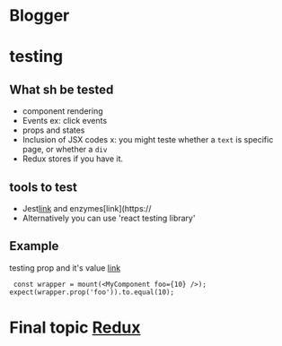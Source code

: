 # Blogger

# testing

## What sh be tested
- component rendering
- Events ex: click events
- props and states
- Inclusion of JSX codes x: you might teste whether a `text` is specific page, or whether a `div`
- Redux stores if you have it.


## tools to test
- Jest[link](https://jestjs.io/) and enzymes[link](https://
- Alternatively you can use 'react testing library'

## Example

testing prop and it's value [link](https://enzymejs.github.io/enzyme/docs/api/ReactWrapper/prop.html)
```
 const wrapper = mount(<MyComponent foo={10} />);
expect(wrapper.prop('foo')).to.equal(10); 
```

# Final topic [Redux](https://learn.udacity.com/nanodegrees/nd019-ent/parts/41181c9b-7f87-4ccc-ae52-a466fcc4ec58/lessons/d5b8e3ef-616e-469d-9900-6f3881cc6c84/concepts/2406918c-a051-416a-993f-f721d62eaf8e)